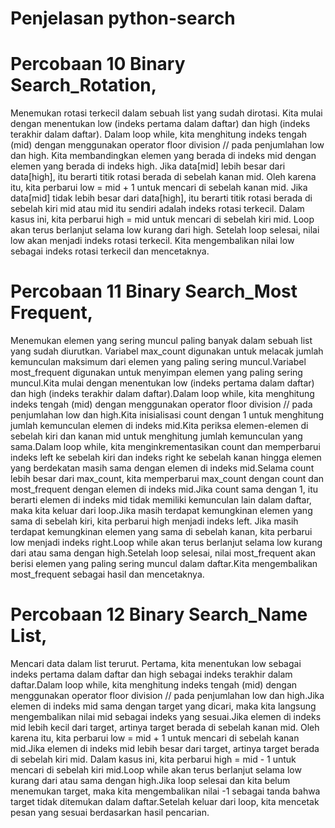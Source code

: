 # Penjelasan python-search
# Percobaan 10 Binary Search_Rotation, 
Menemukan rotasi terkecil dalam sebuah list yang sudah dirotasi. Kita mulai dengan menentukan low (indeks pertama dalam daftar) dan high (indeks terakhir dalam daftar). Dalam loop while, kita menghitung indeks tengah (mid) dengan menggunakan operator floor division // pada penjumlahan low dan high. Kita membandingkan elemen yang berada di indeks mid dengan elemen yang berada di indeks high. Jika data[mid] lebih besar dari data[high], itu berarti titik rotasi berada di sebelah kanan mid. Oleh karena itu, kita perbarui low = mid + 1 untuk mencari di sebelah kanan mid. Jika data[mid] tidak lebih besar dari data[high], itu berarti titik rotasi berada di sebelah kiri mid atau mid itu sendiri adalah indeks rotasi terkecil. Dalam kasus ini, kita perbarui high = mid untuk mencari di sebelah kiri mid. Loop akan terus berlanjut selama low kurang dari high. Setelah loop selesai, nilai low akan menjadi indeks rotasi terkecil. Kita mengembalikan nilai low sebagai indeks rotasi terkecil dan mencetaknya.
# Percobaan 11 Binary Search_Most Frequent, 
Menemukan elemen yang sering muncul paling banyak dalam sebuah list yang sudah diurutkan. Variabel max_count digunakan untuk melacak jumlah kemunculan maksimum dari elemen yang paling sering muncul.Variabel most_frequent digunakan untuk menyimpan elemen yang paling sering muncul.Kita mulai dengan menentukan low (indeks pertama dalam daftar) dan high (indeks terakhir dalam daftar).Dalam loop while, kita menghitung indeks tengah (mid) dengan menggunakan operator floor division // pada penjumlahan low dan high.Kita inisialisasi count dengan 1 untuk menghitung jumlah kemunculan elemen di indeks mid.Kita periksa elemen-elemen di sebelah kiri dan kanan mid untuk menghitung jumlah kemunculan yang sama.Dalam loop while, kita menginkrementasikan count dan memperbarui indeks left ke sebelah kiri dan indeks right ke sebelah kanan hingga elemen yang berdekatan masih sama dengan elemen di indeks mid.Selama count lebih besar dari max_count, kita memperbarui max_count dengan count dan most_frequent dengan elemen di indeks mid.Jika count sama dengan 1, itu berarti elemen di indeks mid tidak memiliki kemunculan lain dalam daftar, maka kita keluar dari loop.Jika masih terdapat kemungkinan elemen yang sama di sebelah kiri, kita perbarui high menjadi indeks left. Jika masih terdapat kemungkinan elemen yang sama di sebelah kanan, kita perbarui low menjadi indeks right.Loop while akan terus berlanjut selama low kurang dari atau sama dengan high.Setelah loop selesai, nilai most_frequent akan berisi elemen yang paling sering muncul dalam daftar.Kita mengembalikan most_frequent sebagai hasil dan mencetaknya.
# Percobaan 12 Binary Search_Name List, 
Mencari data dalam list terurut. Pertama, kita menentukan low sebagai indeks pertama dalam daftar dan high sebagai indeks terakhir dalam daftar.Dalam loop while, kita menghitung indeks tengah (mid) dengan menggunakan operator floor division // pada penjumlahan low dan high.Jika elemen di indeks mid sama dengan target yang dicari, maka kita langsung mengembalikan nilai mid sebagai indeks yang sesuai.Jika elemen di indeks mid lebih kecil dari target, artinya target berada di sebelah kanan mid. Oleh karena itu, kita perbarui low = mid + 1 untuk mencari di sebelah kanan mid.Jika elemen di indeks mid lebih besar dari target, artinya target berada di sebelah kiri mid. Dalam kasus ini, kita perbarui high = mid - 1 untuk mencari di sebelah kiri mid.Loop while akan terus berlanjut selama low kurang dari atau sama dengan high.Jika loop selesai dan kita belum menemukan target, maka kita mengembalikan nilai -1 sebagai tanda bahwa target tidak ditemukan dalam daftar.Setelah keluar dari loop, kita mencetak pesan yang sesuai berdasarkan hasil pencarian.
